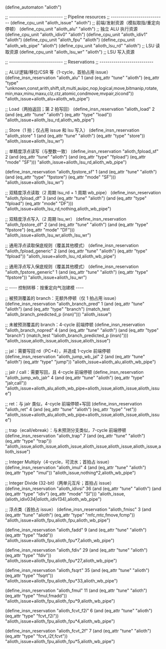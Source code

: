 (define_automaton "alioth")

;; ---------------------------
;; Pipeline resources
;; ---------------------------
(define_cpu_unit "alioth_issue"  "alioth")  ;; 前端/发射资源（模拟取指/重定向停顿）
(define_cpu_unit "alioth_alu"    "alioth")  ;; 独立 ALU 执行资源
(define_cpu_unit "alioth_idiv0"  "alioth")
(define_cpu_unit "alioth_idiv1"  "alioth")
(define_cpu_unit "alioth_fpu"    "alioth")
(define_cpu_unit "alioth_wb_pipe" "alioth")
(define_cpu_unit "alioth_lsu_rd" "alioth")  ;; LSU 读取资源
(define_cpu_unit "alioth_lsu_wr" "alioth")  ;; LSU 写入资源

;; ---------------------------
;; Reservations
;; ---------------------------

;; ALU/逻辑/移位/CSR 等（1-cycle，首拍占用 issue）
(define_insn_reservation "alioth_alu" 1
  (and (eq_attr "tune" "alioth")
       (eq_attr "type"
         "unknown,const,arith,shift,slt,multi,auipc,nop,logical,move,bitmanip,rotate,min,max,minu,maxu,clz,ctz,atomic,condmove,mvpair,zicond"))
  "alioth_issue+alioth_alu+alioth_wb_pipe")

;; Load（两拍返回；第 2 拍写回）
(define_insn_reservation "alioth_load" 2
  (and (eq_attr "tune" "alioth")
       (eq_attr "type" "load"))
  "alioth_issue+alioth_lsu_rd,alioth_wb_pipe")

;; Store（1 拍；仅占用 issue 和 lsu 写入）
(define_insn_reservation "alioth_store" 1
  (and (eq_attr "tune" "alioth")
       (eq_attr "type" "store"))
  "alioth_issue+alioth_lsu_wr")

;; 单精度浮点读写（与整数一致）
(define_insn_reservation "alioth_fpload_sf" 2
  (and (eq_attr "tune" "alioth")
       (and (eq_attr "type" "fpload")
            (eq_attr "mode" "SF")))
  "alioth_issue+alioth_lsu_rd,alioth_wb_pipe")

(define_insn_reservation "alioth_fpstore_sf" 1
  (and (eq_attr "tune" "alioth")
       (and (eq_attr "type" "fpstore")
            (eq_attr "mode" "SF")))
  "alioth_issue+alioth_lsu_wr")

;; 双精度浮点读取（2 周期 lsu_rd + 1 周期 wb_pipe）
(define_insn_reservation "alioth_fpload_df" 3
  (and (eq_attr "tune" "alioth")
       (and (eq_attr "type" "fpload")
            (eq_attr "mode" "DF")))
  "alioth_issue+alioth_lsu_rd,nothing,alioth_wb_pipe")

;; 双精度浮点写入（2 周期 lsu_wr）
(define_insn_reservation "alioth_fpstore_df" 2
  (and (eq_attr "tune" "alioth")
       (and (eq_attr "type" "fpstore")
            (eq_attr "mode" "DF")))
  "alioth_issue+alioth_lsu_wr,alioth_lsu_wr")

;; 通用浮点读取保底规则（覆盖其他模式）
(define_insn_reservation "alioth_fpload_generic" 2
  (and (eq_attr "tune" "alioth")
       (eq_attr "type" "fpload"))
  "alioth_issue+alioth_lsu_rd,alioth_wb_pipe")

;; 通用浮点写入保底规则（覆盖其他模式）
(define_insn_reservation "alioth_fpstore_generic" 1
  (and (eq_attr "tune" "alioth")
       (eq_attr "type" "fpstore"))
  "alioth_issue+alioth_lsu_wr")

;; ---- 控制转移：按重定向气泡建模 ----

;; 被预测覆盖的 branch：无额外停顿（仅 1 拍占用 issue）
(define_insn_reservation "alioth_branch_pred" 1
  (and (eq_attr "tune" "alioth")
       (and (eq_attr "type" "branch")
            (match_test "alioth_branch_predicted_p (insn)")))
  "alioth_issue")

;; 未被预测覆盖的 branch：4-cycle 前端停顿
(define_insn_reservation "alioth_branch_nopred" 4
  (and (eq_attr "tune" "alioth")
       (and (eq_attr "type" "branch")
            (match_test "!alioth_branch_predicted_p (insn)")))
  "alioth_issue,alioth_issue,alioth_issue,alioth_issue")

;; jal：需要写回 rd（PC+4），并造成 1-cycle 前端停顿
(define_insn_reservation "alioth_jump_wb_jal" 2
  (and (eq_attr "tune" "alioth")
       (eq_attr "type" "jump"))
  "alioth_issue+alioth_alu,alioth_wb_pipe")

;; jalr / call：需要写回，且 4-cycle 前端停顿
(define_insn_reservation "alioth_jump_wb_jalr" 4
  (and (eq_attr "tune" "alioth")
       (eq_attr "type" "jalr,call"))
  "alioth_issue+alioth_alu,alioth_wb_pipe+alioth_issue,alioth_issue,alioth_issue")

;; ret：与 jalr 类似，4-cycle 前端停顿+写回
(define_insn_reservation "alioth_ret" 4
  (and (eq_attr "tune" "alioth")
       (eq_attr "type" "ret"))
  "alioth_issue+alioth_alu,alioth_wb_pipe+alioth_issue,alioth_issue,alioth_issue")

;; trap（ecall/ebreak）：与未预测分支类似，7-cycle 前端停顿
(define_insn_reservation "alioth_trap" 7
  (and (eq_attr "tune" "alioth")
       (eq_attr "type" "trap"))
  "alioth_issue,alioth_issue,alioth_issue,alioth_issue,alioth_issue,alioth_issue,alioth_issue")

;; Integer Multiply（4-cycle，可流水；首拍占 issue）
(define_insn_reservation "alioth_imul" 4
  (and (eq_attr "tune" "alioth")
       (eq_attr "type" "imul"))
  "alioth_issue,nothing*2,alioth_wb_pipe")

;; Integer Divide (32-bit)（两单元互斥；首拍占 issue）
(define_insn_reservation "alioth_idivsi" 36
  (and (eq_attr "tune" "alioth")
       (and (eq_attr "type" "idiv")
            (eq_attr "mode" "SI")))
  "alioth_issue,(alioth_idiv0*34|alioth_idiv1*34),alioth_wb_pipe")

;; 浮点类（首拍占 issue）
(define_insn_reservation "alioth_fmisc" 3
  (and (eq_attr "tune" "alioth")
       (eq_attr "type" "mfc,mtc,fmove,fcmp"))
  "alioth_issue+alioth_fpu,alioth_fpu,alioth_wb_pipe")

(define_insn_reservation "alioth_fadd" 9
  (and (eq_attr "tune" "alioth")
       (eq_attr "type" "fadd"))
  "alioth_issue+alioth_fpu,alioth_fpu*7,alioth_wb_pipe")

(define_insn_reservation "alioth_fdiv" 29
  (and (eq_attr "tune" "alioth")
       (eq_attr "type" "fdiv"))
  "alioth_issue+alioth_fpu,alioth_fpu*27,alioth_wb_pipe")

(define_insn_reservation "alioth_fsqrt" 35
  (and (eq_attr "tune" "alioth")
       (eq_attr "type" "fsqrt"))
  "alioth_issue+alioth_fpu,alioth_fpu*33,alioth_wb_pipe")

(define_insn_reservation "alioth_fmul" 11
  (and (eq_attr "tune" "alioth")
       (eq_attr "type" "fmul,fmadd"))
  "alioth_issue+alioth_fpu,alioth_fpu*9,alioth_wb_pipe")

(define_insn_reservation "alioth_fcvt_f2i" 6
  (and (eq_attr "tune" "alioth")
       (eq_attr "type" "fcvt_f2i"))
  "alioth_issue+alioth_fpu,alioth_fpu*4,alioth_wb_pipe")

(define_insn_reservation "alioth_fcvt_2f" 7
  (and (eq_attr "tune" "alioth")
       (eq_attr "type" "fcvt_i2f,fcvt"))
  "alioth_issue+alioth_fpu,alioth_fpu*5,alioth_wb_pipe")

